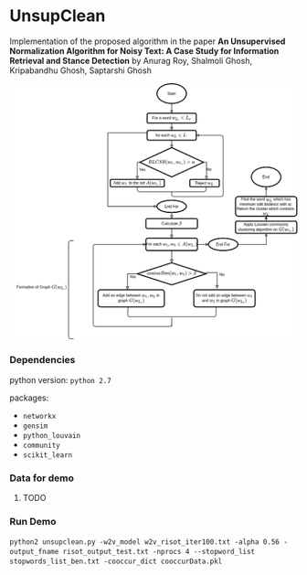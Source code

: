 # UnsupClean

Implementation of the proposed algorithm in the paper **An Unsupervised Normalization Algorithm for Noisy Text: A Case Study for Information Retrieval and Stance Detection** by Anurag Roy, Shalmoli Ghosh, Kripabandhu Ghosh, Saptarshi Ghosh

![UnsupClean](UnsupClean.png "Flow-chart of UnsupClean")

### Dependencies
python version: `python 2.7`

packages: 
- `networkx`
- `gensim`
- `python_louvain`
- `community`
- `scikit_learn`


### Data for demo
1. TODO
  
### Run Demo
`python2 unsupclean.py -w2v_model w2v_risot_iter100.txt -alpha 0.56 -output_fname risot_output_test.txt -nprocs 4 --stopword_list stopwords_list_ben.txt -cooccur_dict cooccurData.pkl`




